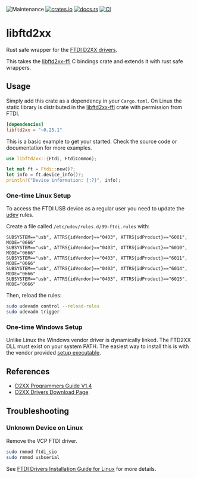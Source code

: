 ![Maintenance](https://img.shields.io/badge/maintenance-experimental-blue.svg)
[![crates.io](https://img.shields.io/crates/v/libftd2xx.svg)](https://crates.io/crates/libftd2xx)
[![docs.rs](https://docs.rs/libftd2xx/badge.svg)](https://docs.rs/libftd2xx/)
[![CI](https://github.com/newAM/libftd2xx-rs/workflows/CI/badge.svg)](https://github.com/newAM/libftd2xx-rs/actions)

# libftd2xx

Rust safe wrapper for the [FTDI D2XX drivers].

This takes the [libftd2xx-ffi] C bindings crate and extends it with rust
safe wrappers.

## Usage
Simply add this crate as a dependency in your `Cargo.toml`.
On Linux the static library is distributed in the [libftd2xx-ffi] crate with
permission from FTDI.

```toml
[dependencies]
libftd2xx = "~0.25.1"
```

This is a basic example to get your started.
Check the source code or documentation for more examples.
```rust
use libftd2xx::{Ftdi, FtdiCommon};

let mut ft = Ftdi::new()?;
let info = ft.device_info()?;
println!("Device information: {:?}", info);
```

### One-time Linux Setup
To access the FTDI USB device as a regular user you need to update the
[udev] rules.

Create a file called `/etc/udev/rules.d/99-ftdi.rules` with:
```
SUBSYSTEM=="usb", ATTRS{idVendor}=="0403", ATTRS{idProduct}=="6001", MODE="0666"
SUBSYSTEM=="usb", ATTRS{idVendor}=="0403", ATTRS{idProduct}=="6010", MODE="0666"
SUBSYSTEM=="usb", ATTRS{idVendor}=="0403", ATTRS{idProduct}=="6011", MODE="0666"
SUBSYSTEM=="usb", ATTRS{idVendor}=="0403", ATTRS{idProduct}=="6014", MODE="0666"
SUBSYSTEM=="usb", ATTRS{idVendor}=="0403", ATTRS{idProduct}=="6015", MODE="0666"
```

Then, reload the rules:
```bash
sudo udevadm control --reload-rules
sudo udevadm trigger
```

### One-time Windows Setup
Unlike Linux the Windows vendor driver is dynamically linked.
The FTD2XX DLL must exist on your system PATH.
The easiest way to install this is with the vendor provided [setup executable].

## References

* [D2XX Programmers Guide V1.4]
* [D2XX Drivers Download Page]

## Troubleshooting
### Unknown Device on Linux
Remove the VCP FTDI driver.
```bash
sudo rmmod ftdi_sio
sudo rmmod usbserial
```
See [FTDI Drivers Installation Guide for Linux] for more details.

[D2XX Drivers Download Page]: https://www.ftdichip.com/Drivers/D2XX.htm
[D2xx Programmers Guide V1.4]: https://www.ftdichip.com/Support/Documents/ProgramGuides/D2XX_Programmer's_Guide(FT_000071).pdf
[FTDI D2XX drivers]: https://www.ftdichip.com/Drivers/D2XX.htm
[FTDI Drivers Installation Guide for Linux]: http://www.ftdichip.cn/Support/Documents/AppNotes/AN_220_FTDI_Drivers_Installation_Guide_for_Linux.pdf
[libftd2xx-ffi]: https://github.com/newAM/libftd2xx-ffi-rs
[setup executable]: https://www.ftdichip.com/Drivers/CDM/CDM21228_Setup.zip
[udev]: https://en.wikipedia.org/wiki/Udev
